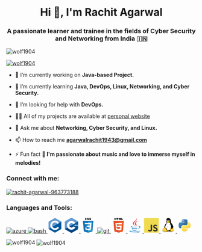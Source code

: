 <h1 align="center">Hi 👋, I'm Rachit Agarwal</h1>
<h3 align="center">A passionate learner and trainee in the fields of Cyber Security and Networking from India 🇮🇳</h3>

<p align="left"> <img src="https://komarev.com/ghpvc/?username=wolf1904&label=Profile%20views&color=0e75b6&style=flat" alt="wolf1904" /> </p>

<p align="left"> <a href="https://github.com/ryo-ma/github-profile-trophy"><img src="https://github-profile-trophy.vercel.app/?username=wolf1904" alt="wolf1904" /></a> </p>

- 🔭 I’m currently working on **Java-based Project.**

- 🌱 I’m currently learning **Java, DevOps, Linux, Networking, and Cyber Security.**

- 🤝 I’m looking for help with **DevOps.**

- 👨‍💻 All of my projects are available at [personal website](https://rachitagarwal.vercel.app/)

- 💬 Ask me about **Networking, Cyber Security, and Linux.**

- 📫 How to reach me **agarwalrachit1943@gmail.com**

- ⚡ Fun fact **🎵 I'm passionate about music and love to immerse myself in melodies!**

<h3 align="left">Connect with me:</h3>
<p align="left">
<a href="https://linkedin.com/in/rachit-agarwal-963773188" target="blank"><img align="center" src="https://raw.githubusercontent.com/rahuldkjain/github-profile-readme-generator/master/src/images/icons/Social/linked-in-alt.svg" alt="rachit-agarwal-963773188" height="30" width="40" /></a>
</p>

<h3 align="left">Languages and Tools:</h3>
<p align="left"> <a href="https://azure.microsoft.com/en-in/" target="_blank" rel="noreferrer"> <img src="https://www.vectorlogo.zone/logos/microsoft_azure/microsoft_azure-icon.svg" alt="azure" width="40" height="40"/> </a> <a href="https://www.gnu.org/software/bash/" target="_blank" rel="noreferrer"> <img src="https://www.vectorlogo.zone/logos/gnu_bash/gnu_bash-icon.svg" alt="bash" width="40" height="40"/> </a> <a href="https://www.cprogramming.com/" target="_blank" rel="noreferrer"> <img src="https://raw.githubusercontent.com/devicons/devicon/master/icons/c/c-original.svg" alt="c" width="40" height="40"/> </a> <a href="https://www.w3schools.com/cpp/" target="_blank" rel="noreferrer"> <img src="https://raw.githubusercontent.com/devicons/devicon/master/icons/cplusplus/cplusplus-original.svg" alt="cplusplus" width="40" height="40"/> </a> <a href="https://www.w3schools.com/css/" target="_blank" rel="noreferrer"> <img src="https://raw.githubusercontent.com/devicons/devicon/master/icons/css3/css3-original-wordmark.svg" alt="css3" width="40" height="40"/> </a> <a href="https://git-scm.com/" target="_blank" rel="noreferrer"> <img src="https://www.vectorlogo.zone/logos/git-scm/git-scm-icon.svg" alt="git" width="40" height="40"/> </a> <a href="https://www.w3.org/html/" target="_blank" rel="noreferrer"> <img src="https://raw.githubusercontent.com/devicons/devicon/master/icons/html5/html5-original-wordmark.svg" alt="html5" width="40" height="40"/> </a> <a href="https://www.java.com" target="_blank" rel="noreferrer"> <img src="https://raw.githubusercontent.com/devicons/devicon/master/icons/java/java-original.svg" alt="java" width="40" height="40"/> </a> <a href="https://developer.mozilla.org/en-US/docs/Web/JavaScript" target="_blank" rel="noreferrer"> <img src="https://raw.githubusercontent.com/devicons/devicon/master/icons/javascript/javascript-original.svg" alt="javascript" width="40" height="40"/> </a> <a href="https://www.linux.org/" target="_blank" rel="noreferrer"> <img src="https://raw.githubusercontent.com/devicons/devicon/master/icons/linux/linux-original.svg" alt="linux" width="40" height="40"/> </a> <a href="https://www.python.org" target="_blank" rel="noreferrer"> <img src="https://raw.githubusercontent.com/devicons/devicon/master/icons/python/python-original.svg" alt="python" width="40" height="40"/> </a> </p>

<p><img align="left" src="https://github-readme-stats.vercel.app/api/top-langs?username=wolf1904&show_icons=true&locale=en&layout=compact" alt="wolf1904" /></p>

<p>&nbsp;<img align="center" src="https://github-readme-stats.vercel.app/api?username=wolf1904&show_icons=true&locale=en" alt="wolf1904" /></p>
